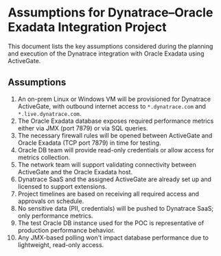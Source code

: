 # Assumptions for Dynatrace–Oracle Exadata Integration Project

This document lists the key assumptions considered during the planning and execution of the Dynatrace integration with Oracle Exadata using ActiveGate.

## Assumptions

1. An on-prem Linux or Windows VM will be provisioned for Dynatrace ActiveGate, with outbound internet access to `*.dynatrace.com` and `*.live.dynatrace.com`.
2. The Oracle Exadata database exposes required performance metrics either via JMX (port 7879) or via SQL queries.
3. The necessary firewall rules will be opened between ActiveGate and Oracle Exadata (TCP port 7879) in time for testing.
4. Oracle DB team will provide read-only credentials or allow access for metrics collection.
5. The network team will support validating connectivity between ActiveGate and the Oracle Exadata host.
6. Dynatrace SaaS and the assigned ActiveGate are already set up and licensed to support extensions.
7. Project timelines are based on receiving all required access and approvals on schedule.
8. No sensitive data (PII, credentials) will be pushed to Dynatrace SaaS; only performance metrics.
9. The test Oracle DB instance used for the POC is representative of production performance behavior.
10. Any JMX-based polling won't impact database performance due to lightweight, read-only access.
